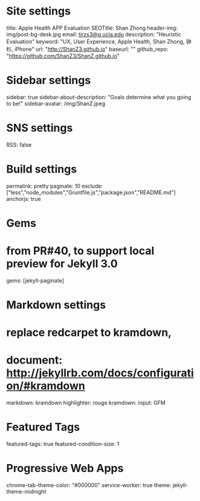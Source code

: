 # Site settings
title: Apple Health APP Evaluation
SEOTitle: Shan Zhong
header-img: img/post-bg-desk.jpg
email: tirzs3@g.ucla.edu
description: "Heuristic Evaluation"
keyword: "UX, User Experience, Apple Health, Shan Zhong, 钟杉, iPhone"
url: "http://ShanZ3.github.io"
baseurl: ""
github_repo: "https://github.com/ShanZ3/ShanZ.github.io"

# Sidebar settings
sidebar: true
sidebar-about-description: "Goals determine what you going to be!"
sidebar-avatar: /img/ShanZ.jpeg

# SNS settings
RSS: false

# Build settings
permalink: pretty
paginate: 10
exclude: ["less","node_modules","Gruntfile.js","package.json","README.md"]
anchorjs: true

# Gems
# from PR#40, to support local preview for Jekyll 3.0
gems: [jekyll-paginate]

# Markdown settings
# replace redcarpet to kramdown,
# document: http://jekyllrb.com/docs/configuration/#kramdown
markdown: kramdown
highlighter: rouge
kramdown:
input: GFM

# Featured Tags
featured-tags: true
featured-condition-size: 1

# Progressive Web Apps
chrome-tab-theme-color: "#000000"
service-worker: true
theme: jekyll-theme-midnight
